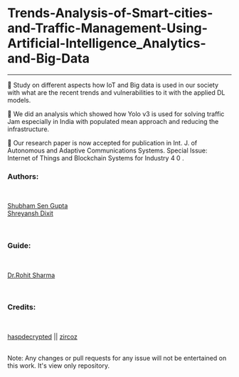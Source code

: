# Trends-Analysis-of-Smart-cities-and-Traffic-Management-Using-Artificial-Intelligence_Analytics-and-Big-Data
-----------------------------------------------------------------------------------------------------------------

 Study on different aspects how IoT and Big data is used in our society with
what are the recent trends and vulnerabilities to it with the applied DL models.

 We did an analysis which showed how Yolo v3 is used for solving traffic Jam
especially in India with populated mean approach and reducing the infrastructure.

 Our research paper is now accepted for publication in Int. J. of Autonomous
and Adaptive Communications Systems. Special Issue: Internet of Things and
Blockchain Systems for Industry 4 0 .

<h3> Authors: </h3>


<br>

[Shubham Sen Gupta](https://www.linkedin.com/in/shubham-sen-gupta-932297178/)
<br>
[Shreyansh Dixit](https://www.linkedin.com/in/shreyanshdixit/)

<br>
<h3> Guide: </h3>

<br>

[Dr.Rohit Sharma](https://www.linkedin.com/in/rohit-sharma-7b413317b/) 

<br>

<h3> Credits: </h3> 

<br>

[haspdecrypted](https://github.com/haspdecrypted) || [zircoz](https://github.com/Zircoz)

<br>
Note: Any changes or pull requests for any issue will not be entertained on this work. It's view only repository.
